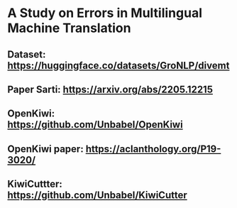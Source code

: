 # A Study on Errors in Multilingual Machine Translation

## Dataset: https://huggingface.co/datasets/GroNLP/divemt
## Paper Sarti: https://arxiv.org/abs/2205.12215
## OpenKiwi: https://github.com/Unbabel/OpenKiwi
## OpenKiwi paper: https://aclanthology.org/P19-3020/
## KiwiCuttter: https://github.com/Unbabel/KiwiCutter
